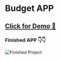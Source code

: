 # Budget APP

## [Click for Demo 🚀](https://budget-app-js-five.vercel.app/)

### Finished APP 👇👇

![Finished Project](https://dev-to-uploads.s3.amazonaws.com/uploads/articles/y80g91zt5m9a0iodxeud.png)
